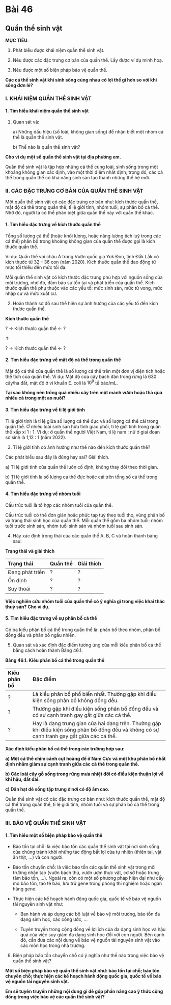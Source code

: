 # Bài 46
## Quần thể sinh vật

**MỤC TIÊU**:

1.  Phát biểu được khái niệm quần thể sinh vật.

2.  Nêu được các đặc trưng cơ bản của quần thể. Lấy được ví dụ minh hoạ.

3.  Nêu được một số biện pháp bảo vệ quần thể.

**Các cá thể sinh vật khi sinh sống cùng nhau có lợi thế gì hơn so với khi sống đơn lẻ?**

### I. KHÁI NIỆM QUẦN THỂ SINH VẬT

#### 1. Tìm hiểu khái niệm quần thể sinh vật

1.  Quan sát và:

    a) Những dấu hiệu (số loài, không gian sống) để nhận biết một nhóm cá thể là quần thể sinh vật.

    b) Thế nào là quần thể sinh vật?

**Cho ví dụ một số quần thể sinh vật tại địa phương em.**

Quần thể sinh vật là tập hợp những cá thể cùng loài, sinh sống trong một khoảng không gian xác định, vào một thời điểm nhất định; trong đó, các cá thể trong quần thể có khả năng sinh sản tạo thành những thế hệ mới.

### II. CÁC ĐẶC TRƯNG CƠ BẢN CỦA QUẦN THỂ SINH VẬT

Một quần thể sinh vật có các đặc trưng cơ bản như: kích thước quần thể, mật độ cá thể trong quần thể, tỉ lệ giới tính, nhóm tuổi, sự phân bố cá thể. Nhờ đó, người ta có thể phân biệt giữa quần thể này với quần thể khác.

#### 1. Tìm hiểu đặc trưng về kích thước quần thể

Tổng số lượng cá thể (hoặc khối lượng, hoặc năng lượng tích luỹ trong các cá thể) phân bố trong khoảng không gian của quần thể được gọi là kích thước quần thể.

Ví dụ: Quần thể voi châu Á trong Vườn quốc gia Yok Đon, tỉnh Đắk Lắk có kích thước từ 32 – 36 con (năm 2020). Kích thước quần thể dao động từ mức tối thiểu đến mức tối đa.

Mỗi quần thể sinh vật có kích thước đặc trưng phù hợp với nguồn sống của môi trường, nhờ đó, đảm bảo sự tồn tại và phát triển của quần thể. Kích thước quần thể phụ thuộc vào các yếu tố: mức sinh sản, mức tử vong, mức nhập cư và mức xuất cư.

2.  Hoàn thành sơ đồ sau thể hiện sự ảnh hưởng của các yếu tố đến kích thước quần thể.

**Kích thước quần thể**

? $\rightarrow$ Kích thước quần thể $\leftarrow$ ?

$\uparrow$

? $\rightarrow$ Kích thước quần thể $\leftarrow$ ?

#### 2. Tìm hiểu đặc trưng về mật độ cá thể trong quần thể

Mật độ cá thể của quần thể là số lượng cá thể trên một đơn vị diện tích hoặc thể tích của quần thể. Ví dụ: Mật độ của cây bạch đàn trong rừng là 630 cây/ha đất, mật độ ở vi khuẩn E. coli là $10^9$ tế bào/mL.

**Tại sao không nên trồng quá nhiều cây trên một mảnh vườn hoặc thả quá nhiều cá trong một ao nuôi?**

#### 3. Tìm hiểu đặc trưng về tỉ lệ giới tính

Tỉ lệ giới tính là tỉ lệ giữa số lượng cá thể đực và số lượng cá thể cái trong quần thể. Ở nhiều loài sinh sản hữu tính giao phối, tỉ lệ giới tính trong quần thể xấp xỉ 1 : 1. Ví dụ: ở quần thể người Việt Nam, tỉ lệ nam : nữ ở giai đoạn sơ sinh là 1,12 : 1 (năm 2022).

3.  Tỉ lệ giới tính có ảnh hưởng như thế nào đến kích thước quần thể?

Các phát biểu sau đây là đúng hay sai? Giải thích.

a) Tỉ lệ giới tính của quần thể luôn cố định, không thay đổi theo thời gian.

b) Tỉ lệ giới tính là số lượng cá thể đực hoặc cái trên tổng số cá thể trong quần thể.

#### 4. Tìm hiểu đặc trưng về nhóm tuổi

Cấu trúc tuổi là tổ hợp các nhóm tuổi của quần thể.

Cấu trúc tuổi có thể đơn giản hoặc phức tạp tuỳ theo tuổi thọ, vùng phân bố và trạng thái sinh học của quần thể. Mỗi quần thể gồm ba nhóm tuổi: nhóm tuổi trước sinh sản, nhóm tuổi sinh sản và nhóm tuổi sau sinh sản.

4.  Hãy xác định trong thái của các quần thể A, B, C và hoàn thành bảng sau:

**Trạng thái và giải thích**

| Trạng thái | Quần thể | Giải thích |
| :--------- | :------- | :---------- |
| Đang phát triển | ?        | ?           |
| Ổn định    | ?        | ?           |
| Suy thoái  | ?        | ?           |

**Việc nghiên cứu nhóm tuổi của quần thể có ý nghĩa gì trong việc khai thác thuỷ sản? Cho ví dụ.**

#### 5. Tìm hiểu đặc trưng về sự phân bố cá thể

Có ba kiểu phân bố cá thể trong quần thể là: phân bố theo nhóm, phân bố đồng đều và phân bố ngẫu nhiên.

5.  Quan sát và xác định đặc điểm tương ứng của mỗi kiểu phân bố cá thể bằng cách hoàn thành Bảng 46.1.

**Bảng 46.1. Kiểu phân bố cá thể trong quần thể**

| Kiểu phân bố | Đặc điểm                                                                                                        |
| :----------- | :-------------------------------------------------------------------------------------------------------------- |
| ?            | Là kiểu phân bố phổ biến nhất. Thường gặp khi điều kiện sống phân bố không đồng đều.                           |
| ?            | Thường gặp khi điều kiện sống phân bố đồng đều và có sự cạnh tranh gay gắt giữa các cá thể.                   |
| ?            | Hay là dạng trung gian của hai dạng trên. Thường gặp khi điều kiện sống phân bố đồng đều và không có sự cạnh tranh gay gắt giữa các cá thể. |

**Xác định kiểu phân bố cá thể trong các trường hợp sau:**

**a) Một cá thể chim cánh cụt hoàng đế ở Nam Cực và một khu phân bố nhất định nhằm giảm sự cạnh tranh giữa các cá thể trong quần thể.**

**b) Các loài cây gỗ sống trong rừng mưa nhiệt đới có điều kiện thuận lợi về khí hậu, đất đai.**

**c) Dân hạt dẻ sống tập trung ở nơi có độ ẩm cao.**

Quần thể sinh vật có các đặc trưng cơ bản như: kích thước quần thể, mật độ cá thể trong quần thể, tỉ lệ giới tính, nhóm tuổi và sự phân bố cá thể trong quần thể.

### III. BẢO VỆ QUẦN THỂ SINH VẬT

#### 1. Tìm hiểu một số biện pháp bảo vệ quần thể

*   Bảo tồn tại chỗ: là việc bảo tồn các quần thể sinh vật tại nơi sinh sống của chúng tránh khỏi những tác động bất lợi của tự nhiên (thiên tai, vật ăn thịt, ...) và con người.

*   Bảo tồn chuyển chỗ: là việc bảo tồn các quần thể sinh vật trong môi trường nhân tạo (vườn bách thú, vườn ươm thực vật, cơ sở hoặc trung tâm bảo tồn, ...). Ngoài ra, còn có một số phương pháp hiện đại như cấy mô bảo tồn, tạo tế bào, lưu trữ gene trong phòng thí nghiệm hoặc ngân hàng gene.

*   Thực hiện các kế hoạch hành động quốc gia, quốc tế về bảo vệ nguồn tài nguyên sinh vật như:

    *   Ban hành và áp dụng các bộ luật về bảo vệ môi trường, bảo tồn đa dạng sinh học, các công ước, ...

    *   Tuyên truyền trong cộng đồng về lợi ích của đa dạng sinh học và hậu quả của việc suy giảm đa dạng sinh học đối với con người. Bên cạnh đó, cần đưa các nội dung về bảo vệ nguồn tài nguyên sinh vật vào các môn học trong nhà trường.

6.  Biện pháp bảo tồn chuyển chỗ có ý nghĩa như thế nào trong việc bảo vệ quần thể sinh vật?

**Một số biện pháp bảo vệ quần thể sinh vật như: bảo tồn tại chỗ; bảo tồn chuyển chỗ; thực hiện các kế hoạch hành động quốc gia, quốc tế về bảo vệ nguồn tài nguyên sinh vật.**

**Em sẽ tuyên truyền những nội dung gì để góp phần nâng cao ý thức cộng đồng trong việc bảo vệ các quần thể sinh vật?**
